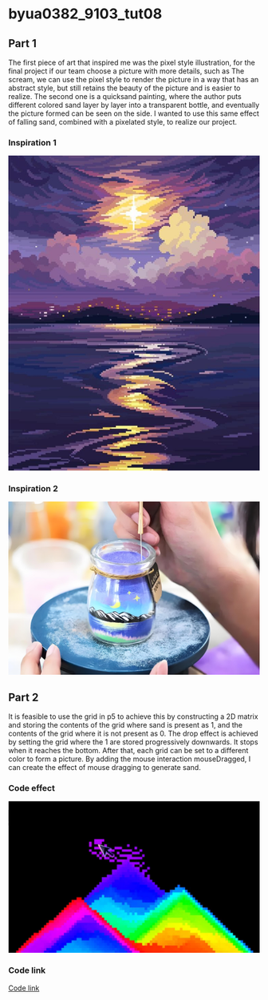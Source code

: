 # byua0382_9103_tut08

## Part 1
The first piece of art that inspired me was the pixel style illustration, for the final project if our team choose a picture with more details, such as The scream, we can use the pixel style to render the picture in a way that has an abstract style, but still retains the beauty of the picture and is easier to realize.
The second one is a quicksand painting, where the author puts different colored sand layer by layer into a transparent bottle, and eventually the picture formed can be seen on the side. I wanted to use this same effect of falling sand, combined with a pixelated style, to realize our project.

### Inspiration 1
![Pixel Art](readmeImages/pixelArt.jpg)

### Inspiration 2
![Sand Painting](readmeImages/sandPainting.jpg)

## Part 2
It is feasible to use the grid in p5 to achieve this by constructing a 2D matrix and storing the contents of the grid where sand is present as 1, and the contents of the grid where it is not present as 0. The drop effect is achieved by setting the grid where the 1 are stored progressively downwards. It stops when it reaches the bottom. After that, each grid can be set to a different color to form a picture. By adding the mouse interaction mouseDragged, I can create the effect of mouse dragging to generate sand.

### Code effect
![Code effect](readmeImages/codeEffect.png)

### Code link
[Code link](https://editor.p5js.org/codingtrain/sketches/AoH40T6fV)
